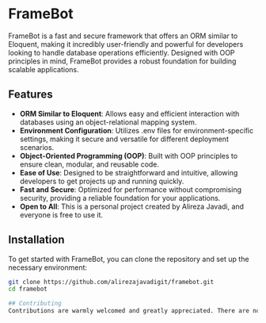 # FrameBot

FrameBot is a fast and secure framework that offers an ORM similar to Eloquent, making it incredibly user-friendly and powerful for developers looking to handle database operations efficiently. Designed with OOP principles in mind, FrameBot provides a robust foundation for building scalable applications.

## Features

- **ORM Similar to Eloquent**: Allows easy and efficient interaction with databases using an object-relational mapping system.
- **Environment Configuration**: Utilizes .env files for environment-specific settings, making it secure and versatile for different deployment scenarios.
- **Object-Oriented Programming (OOP)**: Built with OOP principles to ensure clean, modular, and reusable code.
- **Ease of Use**: Designed to be straightforward and intuitive, allowing developers to get projects up and running quickly.
- **Fast and Secure**: Optimized for performance without compromising security, providing a reliable foundation for your applications.
- **Open to All**: This is a personal project created by Alireza Javadi, and everyone is free to use it.

## Installation

To get started with FrameBot, you can clone the repository and set up the necessary environment:

```bash
git clone https://github.com/alirezajavadigit/framebot.git
cd framebot

## Contributing
Contributions are warmly welcomed and greatly appreciated. There are no specific rules for contributing, but please ensure your changes are well-documented and tested: